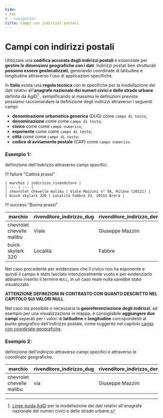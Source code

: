 ```yaml
---
hide:
- toc
# - navigation
title: Campi con indirizzi postali
---
```


# Campi con indirizzi postali

Utilizzare una **codifica accurata degli indirizzi postali** è essenziale per **gestire le dimensioni geografiche con i dati**. Indirizzi postali ben strutturati **possono essere geolocalizzati**, generando coordinate di latitudine e longitudine attraverso l'uso di applicazioni specifiche.

In **Italia** esiste una **regola tecnica** con le specifiche per la modellazione dei dati relativi all'**anagrafe nazionale dei numeri civici e delle strade urbane** definita da AgID[^1] , semplificando al massimo le definizioni previste possiamo raccomandare la definizione degli indirizzi attraverso i seguenti campi:

- **denominazione urbanistica generica** (DUG) come `campo di testo`;
- **denominazione** come come `campo di testo`;
- **civico** come come `campo numerico`;
- **esponente** come come `campo di testo`;
- **città** come come `campo di testo`;
- **codice di avviamento postale** (CAP) come `campo numerico`.

### Esempio 1:
definizione dell'indirizzo attraverso campi specifici.

!!! failure "Cattiva prassi"

    | marchio | indirizzo_rivenditore |
    | --- | --- |
    | chevrolet chevelle malibu | Viale Mazzini n° 5A, Milano (20121) |
    | buick skylark 320 | Località Fabbre 33, 20151 Brera |

!!! success "Buona prassi"

   | marchio | rivenditore_indirizzo_dug | rivenditore_indirizzo_denominazione | rivenditore_indirizzo_civico | rivenditore_indirizzo_esponente | rivenditore_indirizzo_citta | rivenditore_indirizzo_cap |
   | --- | --- | --- | --- | --- | --- | --- |
   | chevrolet chevelle malibu | Viale | Giuseppe Mazzini | 5 | A | Milano | 20100|
   | buick skylark 320 | Località | Fabbre | 33 | `NULL` | Brera | 20151 |

Nel caso precedente per evidenziare che il civico non ha esponente e quindi il campo è stato lasciato intenzionalmente vuoto e per evidenziarlo abbiamo inserito il termine `NULL`, in un caso reale nulla sarebbe stato visualizzato.

**ATTENZIONE DEFINIZIONI IN CONTRASTO CON QUANTO DESCRITTO NEL CAPITOLO SUI VALORI NULL**


Nel caso sia possibile o necessaria la **georeferenziazione degli indirizzi**, ad esempio per una visualizzazione in mappa, è consigliabile **aggiungere due campi** separati per i valori di **latitudine** e **longitudine** corrispondenti al punto geografico dell'indirizzo postale, come suggerito nel capitolo [campi con coordinate geografiche](P15_campi_con_coordinate_geografiche.md).

[^1]: [Linee guida AgID](https://geodati.gov.it/geoportale/datiterritoriali/regole-tecniche) per la modellazione dei dati relativi all'anagrafe nazionale dei numeri civici e delle strade urbane.

### Esempio 2:
definizione dell'indirizzo attraverso campi specifici e attraverso le coordinate geografiche.

| marchio | rivenditore_indirizzo_dug | rivenditore_indirizzo_denominazione | rivenditore_indirizzo_civico | rivenditore_indirizzo_esponente | rivenditore_indirizzo_citta | rivenditore_indirizzo_cap | latitudine | longitudine |
| --- | --- | --- | --- | --- | --- | --- | --- | --- |
| chevrolet chevelle malibu | via | Giuseppe Mazzini | 5 | A | Milano | 20100| 44.115684 | 11.123456 |